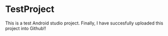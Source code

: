 # TestProject
This is a test Android studio project. Finally, I have succesfully uploaded this project into Github!!
